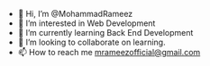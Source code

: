 - 👋 Hi, I’m @MohammadRameez
- 👀 I’m interested in Web Development
- 🌱 I’m currently learning Back End Development
- 💞️ I’m looking to collaborate on learning.
- 📫 How to reach me mrameezofficial@gmail.com

<!---
MohammadRameez/MohammadRameez is a ✨ special ✨ repository because its `README.md` (this file) appears on your GitHub profile.
You can click the Preview link to take a look at your changes.
--->
